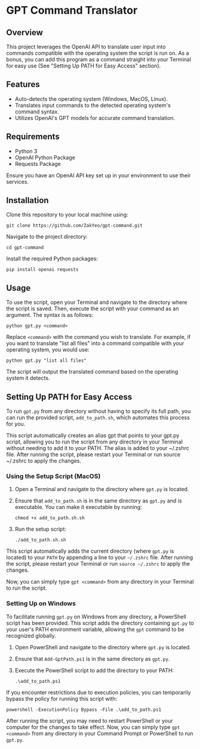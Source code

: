 # GPT Command Translator

## Overview

This project leverages the OpenAI API to translate user input into commands compatible with the operating system the script is run on. As a bonus, you can add this program as a command straight into your Terminal for easy use (See "Setting Up PATH for Easy Access" section).

## Features

- Auto-detects the operating system (Windows, MacOS, Linux).
- Translates input commands to the detected operating system's command syntax.
- Utilizes OpenAI's GPT models for accurate command translation.

## Requirements

- Python 3
- OpenAI Python Package
- Requests Package

Ensure you have an OpenAI API key set up in your environment to use their services.

## Installation

Clone this repository to your local machine using:

`git clone https://github.com/ZakYeo/gpt-command.git`

Navigate to the project directory:

`cd gpt-command`

Install the required Python packages:

`pip install openai requests`

## Usage

To use the script, open your Terminal and navigate to the directory where the script is saved. Then, execute the script with your command as an argument. The syntax is as follows:

`python gpt.py <command>`

Replace `<command>` with the command you wish to translate. For example, if you want to translate "list all files" into a command compatible with your operating system, you would use:

`python gpt.py "list all files"`

The script will output the translated command based on the operating system it detects.

## Setting Up PATH for Easy Access

To run `gpt.py` from any directory without having to specify its full path, you can run the provided script, `add_to_path.sh`, which automates this process for you.

This script automatically creates an alias gpt that points to your gpt.py script, allowing you to run the script from any directory in your Terminal without needing to add it to your PATH. The alias is added to your ~/.zshrc file. After running the script, please restart your Terminal or run source ~/.zshrc to apply the changes.

### Using the Setup Script (MacOS)

1. Open a Terminal and navigate to the directory where `gpt.py` is located.
2. Ensure that `add_to_path.sh` is in the same directory as `gpt.py` and is executable. You can make it executable by running:

   `chmod +x add_to_path.sh.sh`

3. Run the setup script:

   `./add_to_path.sh.sh`

This script automatically adds the current directory (where `gpt.py` is located) to your `PATH` by appending a line to your `~/.zshrc` file. After running the script, please restart your Terminal or run `source ~/.zshrc` to apply the changes.

Now, you can simply type `gpt <command>` from any directory in your Terminal to run the script.

### Setting Up on Windows

To facilitate running `gpt.py` on Windows from any directory, a PowerShell script has been provided. This script adds the directory containing `gpt.py` to your user's PATH environment variable, allowing the `gpt` command to be recognized globally.

1. Open PowerShell and navigate to the directory where `gpt.py` is located.
2. Ensure that `Add-GptPath.ps1` is in the same directory as `gpt.py`.
3. Execute the PowerShell script to add the directory to your PATH:

   `.\add_to_path.ps1`

If you encounter restrictions due to execution policies, you can temporarily bypass the policy for running this script with:

`powershell -ExecutionPolicy Bypass -File .\add_to_path.ps1`

After running the script, you may need to restart PowerShell or your computer for the changes to take effect. Now, you can simply type `gpt <command>` from any directory in your Command Prompt or PowerShell to run `gpt.py`.
